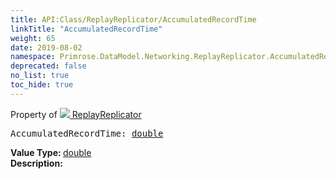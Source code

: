 ```yaml
---
title: API:Class/ReplayReplicator/AccumulatedRecordTime
linkTitle: "AccumulatedRecordTime"
weight: 65
date: 2019-08-02
namespace: Primrose.DataModel.Networking.ReplayReplicator.AccumulatedRecordTime
deprecated: false
no_list: true
toc_hide: true
---
```

Property of <a href="/docs/api-reference/Class/ReplayReplicator"><img src="/icons/silk/connect.png"/>&nbsp;ReplayReplicator</a>
<pre class="method-declaration">
AccumulatedRecordTime: <a class="type" href="/docs/api-reference/System/Primitives#double">double</a></pre>
<b>Value Type: </b>
<a class="type" href="/docs/api-reference/System/Primitives#double">double</a>
<br/>
<b>Description: </b>